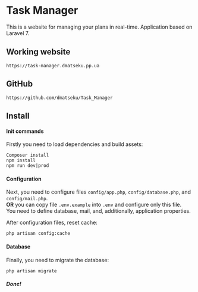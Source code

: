 # Task Manager
This is a website for managing your plans in real-time. Application based on Laravel 7.
## Working website
    https://task-manager.dmatseku.pp.ua
## GitHub
    https://github.com/dmatseku/Task_Manager
## Install
#### Init commands
Firstly you need to load dependencies and build assets:

    Composer install
    npm install
    npm run dev|prod
    
#### Configuration
Next, you need to configure files `config/app.php`, `config/database.php`, and `config/mail.php`.<br>
**OR** you can copy file `.env.example` into `.env` and configure only this file.<br>
You need to define database, mail, and, additionally, application properties.

After configuration files, reset cache:

    php artisan config:cache
#### Database
Finally, you need to migrate the database:

    php artisan migrate
    
##### Done!
